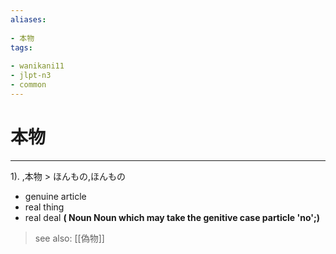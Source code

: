 ```yaml
---
aliases:
    
- 本物
tags:
    
- wanikani11
- jlpt-n3
- common
---
```


# 本物
---
1).
,本物 > ほんもの,ほんもの

- genuine article
- real thing
- real deal
**( Noun Noun which may take the genitive case particle 'no';)**
> see also:  [[偽物]]
            
